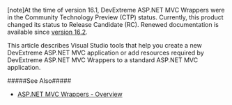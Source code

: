 [note]At the time of version 16.1, DevExtreme ASP.NET MVC Wrappers were in the Community Technology Preview (CTP) status. Currently, this product changed its status to Release Candidate (RC). Renewed documentation is available since [version 16.2](/Documentation/16_2/Guide/ASP.NET_MVC_Wrappers/Visual_Studio_Integration/).

This article describes Visual Studio tools that help you create a new DevExtreme ASP.NET MVC application or add resources required by DevExtreme ASP.NET MVC Wrappers to a standard ASP.NET MVC application.

#####See Also#####
- [ASP.NET MVC Wrappers - Overview](/concepts/35%20ASP.NET%20MVC%20Wrappers/10%20Overview '/Documentation/Guide/ASP.NET_MVC_Wrappers/Overview')